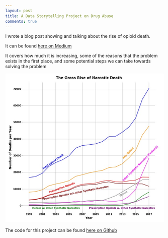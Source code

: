 ```yaml
---
layout: post
title: A Data Storytelling Project on Drug Abuse
comments: true
---
```


I wrote a blog post showing and talking about the rise of opioid death. 

It can be found [here on Medium](https://medium.com/@ethan.skamarock/will-there-ever-be-change-to-this-epidemic-3c4ae69a30ba/ "Medium Blog Post")

It covers how much it is increasing, some of the reasons that the problem exists in the first place, 
and some potential steps we can take towards solving the problem

![Graph](https://raw.githubusercontent.com/Phatdeluxe/Phatdeluxe.github.io/master/img/Graph.jpg)

The code for this project can be found [here on Github](https://github.com/Phatdeluxe/Portfolio-Projects/blob/master/Portfolio_project_OD_deaths.ipynb/ "Github OD Death Project")
